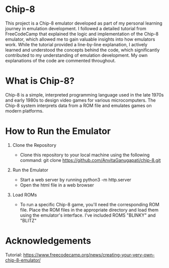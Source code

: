 # Chip-8

This project is a Chip-8 emulator developed as part of my personal learning journey in emulation development. I followed a detailed tutorial from FreeCodeCamp that explained the logic and implementation of the Chip-8 emulator, which allowed me to gain valuable insights into how emulators work. While the tutorial provided a line-by-line explanation, I actively learned and understood the concepts behind the code, which significantly contributed to my understanding of emulation development. My own explanations of the code are commented throughout. 

# What is Chip-8?
Chip-8 is a simple, interpreted programming language used in the late 1970s and early 1980s to design video games for various microcomputers. The Chip-8 system interprets data from a ROM file and emulates games on modern platforms.

# How to Run the Emulator
1. Clone the Repository
   -  Clone this repository to your local machine using the following command: git clone https://github.com/AnvitaGanugapati/chip-8.git

2. Run the Emulator
   - Start a web server by running python3 -m http.server
   - Open the html file in a web browser

3. Load ROMs
   - To run a specific Chip-8 game, you'll need the corresponding ROM file. Place the ROM files in the appropriate directory and load them using the emulator's interface. I've included ROMS "BLINKY" and "BLITZ"

# Acknowledgements 
Tutorial: https://www.freecodecamp.org/news/creating-your-very-own-chip-8-emulator/

